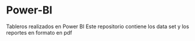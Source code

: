 # Power-BI
Tableros realizados en Power BI 
Este repositorio contiene los data set y los reportes en formato en pdf
